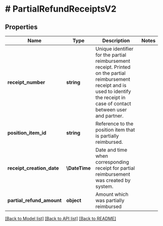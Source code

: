 # # PartialRefundReceiptsV2

## Properties

Name | Type | Description | Notes
------------ | ------------- | ------------- | -------------
**receipt_number** | **string** | Unique identifier for the partial reimbursement receipt. Printed on the partial reimbursement receipt and is used to identify the receipt in case of contact between user and partner. |
**position_item_id** | **string** | Reference to the position item that is partially reimbursed. |
**receipt_creation_date** | **\DateTime** | Date and time when corresponding receipt for partial reimbursement was created by system. |
**partial_refund_amount** | **object** | Amount which was partially reimbursed |

[[Back to Model list]](../../README.md#models) [[Back to API list]](../../README.md#endpoints) [[Back to README]](../../README.md)
